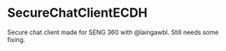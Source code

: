 # SecureChatClientECDH
Secure chat client made for SENG 360 with @laingawbl. Still needs some fixing.
